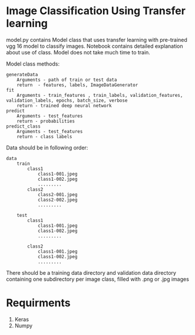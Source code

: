 # Image Classification Using Transfer learning

model.py contains Model class that uses transfer learning with pre-trained vgg 16 model to classify images. Notebook contains detailed explanation about use of class. Model does not take much time to train.

Model class methods:


	generateData
		Arguments - path of train or test data
		return  - features, labels, ImageDataGenerator
	fit
		Arguments - train_features , train_labels, validation_features, validation_labels, epochs, batch_size, verbose
		return - trained deep neural network
	predict
		Arguments - test_features
		return - probabilities
	predict_class
		Arguments - test_features
		return - class labels


Data should be in following order:


	data
		train
			class1
				class1-001.jpeg
				class1-002.jpeg
				.........
			class2
				class2-001.jpeg
				class2-002.jpeg
				.........

		test
			class1
				class1-001.jpeg
				class1-002.jpeg
				.........

			class2
				class1-001.jpeg
				class1-002.jpeg
				.........


There should be a training data directory and validation data directory containing one subdirectory per image class, filled with .png or .jpg images

# Requirments
1. Keras
2. Numpy
